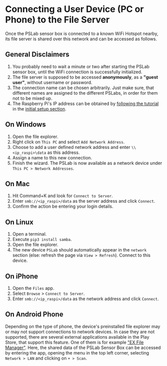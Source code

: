 # Connecting a User Device (PC or Phone) to the File Server

Once the PSLab sensor box is connected to a known WiFi Hotspot nearby, its file server is shared over this network and
can be accessed as follows.

## General Disclaimers

1. You probably need to wait a minute or two after starting the PSLab sensor box, until the WiFi connection is successfully initialized.
2. The file server is supposed to be accessed **anonymously**, as a **"guest user"**, without username or password.
3. The connection name can be chosen arbitrarily. Just make sure, that different names are assigned to the different PSLabs, in order for them not to be mixed up.
4. The Raspberry Pi's IP address can be obtained by [following the tutorial](/README.md#retrieving-the-sensor-boxes-ip-addresses) in the [initial setup section](/README.md#initial-setup).

## On Windows

1. Open the file explorer.
2. Right click on `This PC` and select `Add Network Address`.
3. Choose to add a user defined network address and enter `\\<ip_raspi>\data` as this address.
4. Assign a name to this new connection.
5. Finish the wizard. The PSLab is now available as a network device under `This PC > Network Addresses`.

## On Mac

1. Hit Command+K and look for `Connect to Server`.
2. Enter `smb://<ip_raspi>/data` as the server address and click `Connect`.
3. Confirm the action be entering your login details.

## On Linux

1. Open a terminal.
2. Execute `pip3 install samba`.
3. Open the file explorer.
4. The new device `PSLab` should automatically appear in the `network` section (else: refresh the page via `View > Refresh`). Connect to this device.

## On iPhone

1. Open the `Files` app.
2. Select `Browse` > `Connect to Server`.
3. Enter `smb://<ip_raspi>/data` as the network address and click `Connect`.

## On Android Phone

Depending on the type of phone, the device's preinstalled file explorer may or may not support connections to network devices. In case they are not supported, there are several external applications available in the Play Store, that support this feature. One of them is for example ["EX File Manager"](https://play.google.com/store/apps/details?id=com.ace.ex.file.manager). Here, the shared data of the PSLab Sensor Box can be accessed by entering the app, opening the menu in the top left corner,
selecting `Network > LAN` and clicking on `+ > Scan`.
